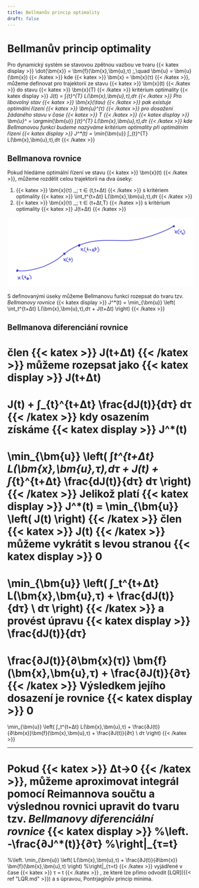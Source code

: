 ```yaml
---
title: Bellmanův princip optimality
draft: false
---
```


# Bellmanův princip optimality

Pro dynamický systém se stavovou zpětnou vazbou ve tvaru
{{< katex display >}}
\dot{\bm{x}} = \bm{f}(\bm{x},\bm{u},τ) \;,\quad \bm{u} = \bm{u}(\bm{x})
{{< /katex >}}
kde {{< katex >}} \bm{x} = \bm{x}(τ) {{< /katex >}}, můžeme definovat pro trajektorii ze stavu {{< katex >}} \bm{x}(t) {{< /katex >}} do stavu {{< katex >}} \bm{x}(T) {{< /katex >}} kritérium optimality
{{< katex display >}}
J(t) = ∫_{t}^{T} L(\bm{x},\bm{u},τ)\,dτ
{{< /katex >}}
Pro libovolný stav {{< katex >}} \bm{x}(\tau) {{< /katex >}} pak existuje optimální řízení {{< katex >}} \bm{u}^*(τ) {{< /katex >}} pro dosažení žádaného stavu v čase {{< katex >}} T {{< /katex >}}
{{< katex display >}}
\bm{u}^* = \argmin_{\bm{u}} ∫_{t}^{T} L(\bm{x},\bm{u},τ)\,dτ
{{< /katex >}}
kde *Bellmanovou funkcí* budeme nazýváme kritérium optimality při optimálním řízení
{{< katex display >}}
J^*(t) = \min_{\bm{u}} ∫_{t}^{T} L(\bm{x},\bm{u},τ)\,dτ
{{< /katex >}}

## Bellmanova rovnice

Pokud hledáme optimální řízení ve stavu {{< katex >}} \bm{x}(t) {{< /katex >}}, můžeme rozdělit celou trajektorii na dva úseky:

1. {{< katex >}} \bm{x}(τ) \,,\; τ ∈ ⟨t,t+Δt) {{< /katex >}} s kritériem optimality {{< katex >}} \int_t^{t+Δt} L(\bm{x},\bm{u},τ)\,dτ {{< /katex >}}
2. {{< katex >}} \bm{x}(τ) \,,\; τ ∈ ⟨t+Δt,T⟩ {{< /katex >}} s kritérium optimality {{< katex >}} J(t+Δt) {{< /katex >}}

![trajektorie](/Trajektorie.png)

S definovanými úseky můžeme Bellmanovu funkci rozepsat do tvaru tzv. *Bellmanovy rovnice*
{{< katex display >}}
J^*(t) = \min_{\bm{u}} \left( \int_t^{t+Δt} L(\bm{x},\bm{u},τ)\,dτ + J(t+Δt) \right)
{{< /katex >}}

## Bellmanova diferenciání rovnice

člen {{< katex >}} J(t+Δt) {{< /katex >}} můžeme rozepsat jako
{{< katex display >}}
J(t+Δt)
=
J(t)
+
∫_{t}^{t+Δt} \frac{dJ(t)}{dτ} dτ
{{< /katex >}}
kdy osazením získáme
{{< katex display >}}
J^*(t)
=
\min_{\bm{u}} \left(
	∫_t^{t+Δt} L(\bm{x},\bm{u},τ)\,dτ
	+
	J(t)
	+
	∫_{t}^{t+Δt} \frac{dJ(t)}{dτ} dτ
\right)
{{< /katex >}}
Jelikož platí
{{< katex display >}}
J^*(t) = \min_{\bm{u}} \left( J(t) \right)
{{< /katex >}}
člen {{< katex >}} J(t) {{< /katex >}} můžeme vykrátit s levou stranou
{{< katex display >}}
0
=
\min_{\bm{u}} \left(
	∫_t^{t+Δt}
	L(\bm{x},\bm{u},τ) +
    \frac{dJ(t)}{dτ}
    \ dτ
\right)
{{< /katex >}}
a provést úpravu
{{< katex display >}}
\frac{dJ(t)}{dτ}
=
\frac{∂J(t)}{∂\bm{x}(τ)} \bm{f}(\bm{x},\bm{u},τ)
+
\frac{∂J(t)}{∂τ}
{{< /katex >}}
Výsledkem jejího dosazení je rovnice
{{< katex display >}}
0
=
\min_{\bm{u}} \left(
∫_t^{t+Δt}
L(\bm{x},\bm{u},τ) + \frac{∂J(t)}{∂\bm{x}}\bm{f}(\bm{x},\bm{u},τ) + \frac{∂J(t)}{∂τ}
\ dτ
\right)
{{< /katex >}}

---

Pokud {{< katex >}} Δt→0 {{< /katex >}}, můžeme aproximovat integrál pomocí Reimannova součtu a výslednou rovnici upravit do tvaru tzv. *Bellmanovy diferenciální rovnice*
{{< katex display >}}
%\left.
-\frac{∂J^*(t)}{∂τ}
%\right|_{τ=t}
=
%\left.
\min_{\bm{u}} \left(
	L(\bm{x},\bm{u},τ)
	+
	\frac{∂J(t)}{∂\bm{x}}	
	\bm{f}(\bm{x},\bm{u},τ)
\right)
%\right|_{τ=t}
{{< /katex >}}
vyjádřené v čase {{< katex >}} τ = t {{< /katex >}}
, ze které lze přímo odvodit [LQR]({{< ref "LQR.md" >}}) a s úpravou, Pontrjaginův princip minima.